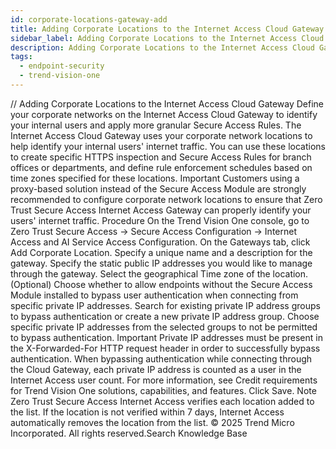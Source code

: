 ```yaml
---
id: corporate-locations-gateway-add
title: Adding Corporate Locations to the Internet Access Cloud Gateway
sidebar_label: Adding Corporate Locations to the Internet Access Cloud Gateway
description: Adding Corporate Locations to the Internet Access Cloud Gateway
tags:
  - endpoint-security
  - trend-vision-one
---
```


/*<![CDATA[*/ $('#title').html($('meta[name=map-description]').attr('content')); /*]]>*/ Adding Corporate Locations to the Internet Access Cloud Gateway Define your corporate networks on the Internet Access Cloud Gateway to identify your internal users and apply more granular Secure Access Rules. The Internet Access Cloud Gateway uses your corporate network locations to help identify your internal users' internet traffic. You can use these locations to create specific HTTPS inspection and Secure Access Rules for branch offices or departments, and define rule enforcement schedules based on time zones specified for these locations. Important Customers using a proxy-based solution instead of the Secure Access Module are strongly recommended to configure corporate network locations to ensure that Zero Trust Secure Access Internet Access Gateway can properly identify your users' internet traffic. Procedure On the Trend Vision One console, go to Zero Trust Secure Access → Secure Access Configuration → Internet Access and AI Service Access Configuration. On the Gateways tab, click Add Corporate Location. Specify a unique name and a description for the gateway. Specify the static public IP addresses you would like to manage through the gateway. Select the geographical Time zone of the location. (Optional) Choose whether to allow endpoints without the Secure Access Module installed to bypass user authentication when connecting from specific private IP addresses. Search for existing private IP address groups to bypass authentication or create a new private IP address group. Choose specific private IP addresses from the selected groups to not be permitted to bypass authentication. Important Private IP addresses must be present in the X-Forwarded-For HTTP request header in order to successfully bypass authentication. When bypassing authentication while connecting through the Cloud Gateway, each private IP address is counted as a user in the Internet Access user count. For more information, see Credit requirements for Trend Vision One solutions, capabilities, and features. Click Save. Note Zero Trust Secure Access Internet Access verifies each location added to the list. If the location is not verified within 7 days, Internet Access automatically removes the location from the list. © 2025 Trend Micro Incorporated. All rights reserved.Search Knowledge Base